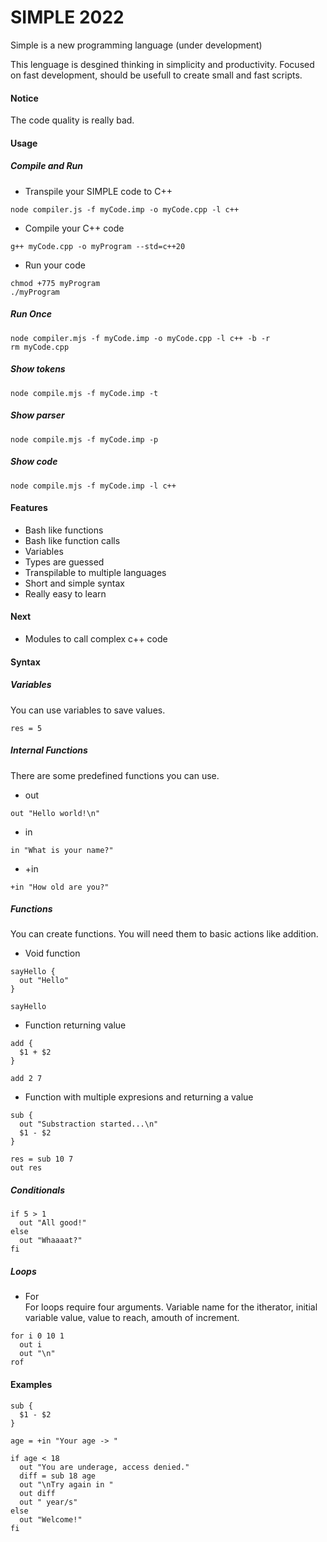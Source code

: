 # SIMPLE 2022

Simple is a new programming language (under development)

This lenguage is desgined thinking in simplicity and productivity. Focused on fast development, should be usefull to create small and fast scripts. 


#### Notice
The code quality is really bad.   



#### Usage
##### Compile and Run
- Transpile your SIMPLE code to C++
```
node compiler.js -f myCode.imp -o myCode.cpp -l c++
```
- Compile your C++ code
```
g++ myCode.cpp -o myProgram --std=c++20
```
- Run your code
```
chmod +775 myProgram
./myProgram
```
##### Run Once
```
node compiler.mjs -f myCode.imp -o myCode.cpp -l c++ -b -r
rm myCode.cpp
```
##### Show tokens
```
node compile.mjs -f myCode.imp -t
```
##### Show parser
```
node compile.mjs -f myCode.imp -p
```
##### Show code
```
node compile.mjs -f myCode.imp -l c++
```


#### Features
- Bash like functions
- Bash like function calls
- Variables
- Types are guessed
- Transpilable to multiple languages
- Short and simple syntax
- Really easy to learn



#### Next
- Modules to call complex c++ code


#### Syntax
##### Variables
You can use variables to save values.
```
res = 5
```

##### Internal Functions
There are some predefined functions you can use.
- out
```
out "Hello world!\n"
```

- in
```
in "What is your name?"
```

- +in
```
+in "How old are you?"
```

##### Functions
You can create functions. You will need them to basic actions like addition. 
- Void function
```
sayHello {
  out "Hello"
}

sayHello
```

- Function returning value
```
add {
  $1 + $2
}

add 2 7
```

- Function with multiple expresions and returning a value
```
sub {
  out "Substraction started...\n"
  $1 - $2
}

res = sub 10 7
out res
```

##### Conditionals
```
if 5 > 1
  out "All good!"
else
  out "Whaaaat?"
fi
```

##### Loops
- For  
For loops require four arguments. Variable name for the itherator, initial variable value, value to reach, amouth of increment.
```
for i 0 10 1
  out i
  out "\n"
rof
```


#### Examples
```
sub {
  $1 - $2
}

age = +in "Your age -> "

if age < 18
  out "You are underage, access denied."
  diff = sub 18 age
  out "\nTry again in "
  out diff
  out " year/s"
else
  out "Welcome!"
fi
```
